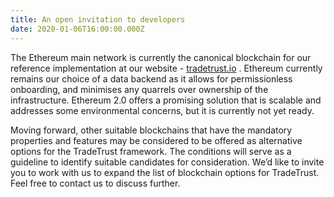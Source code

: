 ```yaml
---
title: An open invitation to developers
date: 2020-01-06T16:00:00.000Z
---
```


The Ethereum main network is currently the canonical blockchain for our reference implementation at our website - [tradetrust.io](https://tradetrust.io) . Ethereum currently remains our choice of a data backend as it allows for permissionless onboarding, and minimises any quarrels over ownership of the infrastructure. Ethereum 2.0 offers a promising solution that is scalable and addresses some environmental concerns, but it is currently not yet ready.

Moving forward, other suitable blockchains that have the mandatory properties and features may be considered to be offered as alternative options for the TradeTrust framework. The conditions will serve as a guideline to identify suitable candidates for consideration. We’d like to invite you to work with us to expand the list of blockchain options for TradeTrust. Feel free to contact us to discuss further.
